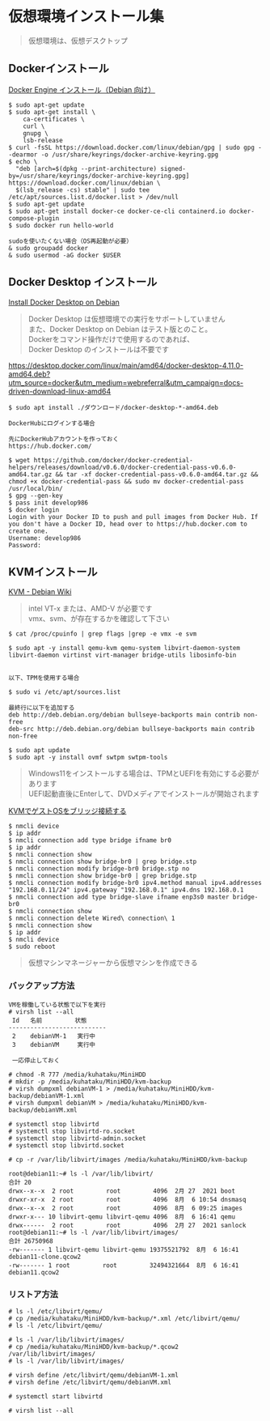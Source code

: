 # 仮想環境インストール集

> 仮想環境は、仮想デスクトップ  
> 

## Dockerインストール

[Docker Engine インストール（Debian 向け）](https://matsuand.github.io/docs.docker.jp.onthefly/engine/install/debian/)

```
$ sudo apt-get update
$ sudo apt-get install \
    ca-certificates \
    curl \
    gnupg \
    lsb-release
$ curl -fsSL https://download.docker.com/linux/debian/gpg | sudo gpg --dearmor -o /usr/share/keyrings/docker-archive-keyring.gpg
$ echo \
  "deb [arch=$(dpkg --print-architecture) signed-by=/usr/share/keyrings/docker-archive-keyring.gpg] https://download.docker.com/linux/debian \
  $(lsb_release -cs) stable" | sudo tee /etc/apt/sources.list.d/docker.list > /dev/null
$ sudo apt-get update
$ sudo apt-get install docker-ce docker-ce-cli containerd.io docker-compose-plugin
$ sudo docker run hello-world

sudoを使いたくない場合（OS再起動が必要）
& sudo groupadd docker
& sudo usermod -aG docker $USER
```

## Docker Desktop インストール

[Install Docker Desktop on Debian](https://docs.docker.com/desktop/install/debian/)

> Docker Desktop は仮想環境での実行をサポートしていません  
> また、Docker Desktop on Debian はテスト版とのこと。  
> Dockerをコマンド操作だけで使用するのであれば、  
> Docker Desktop のインストールは不要です

https://desktop.docker.com/linux/main/amd64/docker-desktop-4.11.0-amd64.deb?utm_source=docker&utm_medium=webreferral&utm_campaign=docs-driven-download-linux-amd64

```
$ sudo apt install ./ダウンロード/docker-desktop-*-amd64.deb

DockerHubにログインする場合

先にDockerHubアカウントを作っておく
https://hub.docker.com/

$ wget https://github.com/docker/docker-credential-helpers/releases/download/v0.6.0/docker-credential-pass-v0.6.0-amd64.tar.gz && tar -xf docker-credential-pass-v0.6.0-amd64.tar.gz && chmod +x docker-credential-pass && sudo mv docker-credential-pass /usr/local/bin/
$ gpg --gen-key
$ pass init develop986
$ docker login
Login with your Docker ID to push and pull images from Docker Hub. If you don't have a Docker ID, head over to https://hub.docker.com to create one.
Username: develop986
Password: 
```

## KVMインストール

[KVM - Debian Wiki](https://wiki.debian.org/KVM#Installation)

> intel VT-x または、AMD-V が必要です  
> vmx、svm、が存在するかを確認して下さい

```
$ cat /proc/cpuinfo | grep flags |grep -e vmx -e svm

$ sudo apt -y install qemu-kvm qemu-system libvirt-daemon-system libvirt-daemon virtinst virt-manager bridge-utils libosinfo-bin


以下、TPMを使用する場合

$ sudo vi /etc/apt/sources.list

最終行に以下を追加する
deb http://deb.debian.org/debian bullseye-backports main contrib non-free
deb-src http://deb.debian.org/debian bullseye-backports main contrib non-free

$ sudo apt update
$ sudo apt -y install ovmf swtpm swtpm-tools 
```

> Windows11をインストールする場合は、TPMとUEFIを有効にする必要があります  
> UEFI起動直後にEnterして、DVDメディアでインストールが開始されます



[KVMでゲストOSをブリッジ接続する](https://qiita.com/yoshiyasu1111/items/8d07a4fd55116fba07f7)

```
$ nmcli device 
$ ip addr
$ nmcli connection add type bridge ifname br0
$ ip addr
$ nmcli connection show 
$ nmcli connection show bridge-br0 | grep bridge.stp
$ nmcli connection modify bridge-br0 bridge.stp no
$ nmcli connection show bridge-br0 | grep bridge.stp
$ nmcli connection modify bridge-br0 ipv4.method manual ipv4.addresses "192.168.0.11/24" ipv4.gateway "192.168.0.1" ipv4.dns 192.168.0.1
$ nmcli connection add type bridge-slave ifname enp3s0 master bridge-br0
$ nmcli connection show 
$ nmcli connection delete Wired\ connection\ 1
$ nmcli connection show 
$ ip addr
$ nmcli device 
$ sudo reboot
```

> 仮想マシンマネージャーから仮想マシンを作成できる

### バックアップ方法

```
VMを稼働している状態で以下を実行
# virsh list --all
 Id   名前         状態
---------------------------
 2    debianVM-1   実行中
 3    debianVM     実行中

 一応停止しておく

# chmod -R 777 /media/kuhataku/MiniHDD
# mkdir -p /media/kuhataku/MiniHDD/kvm-backup
# virsh dumpxml debianVM-1 > /media/kuhataku/MiniHDD/kvm-backup/debianVM-1.xml
# virsh dumpxml debianVM > /media/kuhataku/MiniHDD/kvm-backup/debianVM.xml

# systemctl stop libvirtd
# systemctl stop libvirtd-ro.socket 
# systemctl stop libvirtd-admin.socket 
# systemctl stop libvirtd.socket 

# cp -r /var/lib/libvirt/images /media/kuhataku/MiniHDD/kvm-backup

root@debian11:~# ls -l /var/lib/libvirt/
合計 20
drwx--x--x  2 root         root         4096  2月 27  2021 boot
drwxr-xr-x  2 root         root         4096  8月  6 10:54 dnsmasq
drwx--x--x  2 root         root         4096  8月  6 09:25 images
drwxr-x--- 10 libvirt-qemu libvirt-qemu 4096  8月  6 16:41 qemu
drwx------  2 root         root         4096  2月 27  2021 sanlock
root@debian11:~# ls -l /var/lib/libvirt/images/
合計 26750968
-rw------- 1 libvirt-qemu libvirt-qemu 19375521792  8月  6 16:41 debian11-clone.qcow2
-rw------- 1 root         root         32494321664  8月  6 16:41 debian11.qcow2
```

### リストア方法

```
# ls -l /etc/libvirt/qemu/
# cp /media/kuhataku/MiniHDD/kvm-backup/*.xml /etc/libvirt/qemu/
# ls -l /etc/libvirt/qemu/

# ls -l /var/lib/libvirt/images/
# cp /media/kuhataku/MiniHDD/kvm-backup/*.qcow2 /var/lib/libvirt/images/
# ls -l /var/lib/libvirt/images/

# virsh define /etc/libvirt/qemu/debianVM-1.xml 
# virsh define /etc/libvirt/qemu/debianVM.xml 

# systemctl start libvirtd

# virsh list --all
```

